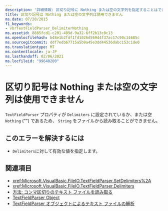 ```yaml
---
description: '詳細情報: 区切り記号に Nothing または空の文字列を指定することはできません'
title: 区切り記号は Nothing または空の文字列は使用できません
ms.date: 07/20/2015
f1_keywords:
- vbrTextFieldParser_DelimiterNothing
ms.assetid: 8885fcd1-c201-409d-9a32-6ff2b13c0c13
ms.openlocfilehash: b48e1b2fdf1fd1026d56944f37ac17c90c14685c
ms.sourcegitcommit: ddf7edb67715a5b9a45e3dd44536dabc153c1de0
ms.translationtype: MT
ms.contentlocale: ja-JP
ms.lasthandoff: 02/06/2021
ms.locfileid: "99640200"
---
```

# <a name="a-delimiter-cannot-be-nothing-or-an-empty-string"></a>区切り記号は Nothing または空の文字列は使用できません

`TextFieldParser` プロパティが `Delimiters` に設定されているか、または空 `Nothing` ("") であるため、 `String` をファイルから読み取ることができません。  
  
## <a name="to-correct-this-error"></a>このエラーを解決するには  
  
- `Delimiters`に対して有効な値を指定します。  
  
## <a name="see-also"></a>関連項目

- <xref:Microsoft.VisualBasic.FileIO.TextFieldParser.SetDelimiters%2A>
- <xref:Microsoft.VisualBasic.FileIO.TextFieldParser.Delimiters>
- [方法: コンマ区切りのテキスト ファイルを読み取る](../developing-apps/programming/drives-directories-files/how-to-read-from-comma-delimited-text-files.md)
- [TextFieldParser Object](../language-reference/objects/textfieldparser-object.md)
- [TextFieldParser オブジェクトによるテキスト ファイルの解析](../developing-apps/programming/drives-directories-files/parsing-text-files-with-the-textfieldparser-object.md)

